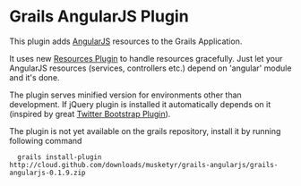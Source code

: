 # Grails AngularJS Plugin

This plugin adds [AngularJS](http://angularjs.org/) resources to the Grails Application.

It uses new [Resources Plugin](http://grails.org/plugin/resources) to handle resources gracefully.
Just let your AngularJS resources (services, controllers etc.) depend on 'angular' module and it's done.

The plugin serves minified version for environments other than development. If jQuery plugin is installed
it automatically depends on it (inspired by great [Twitter Bootstrap Plugin](http://grails.org/plugin/twitter-bootstrap)).

The plugin is not yet available on the grails repository, install it by running following command

```
  grails install-plugin http://cloud.github.com/downloads/musketyr/grails-angularjs/grails-angularjs-0.1.9.zip
```